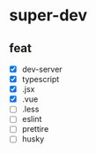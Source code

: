 # super-dev

## feat

- [x] dev-server
- [x] typescript
- [x] .jsx
- [x] .vue
- [ ] .less
- [ ] eslint
- [ ] prettire
- [ ] husky
